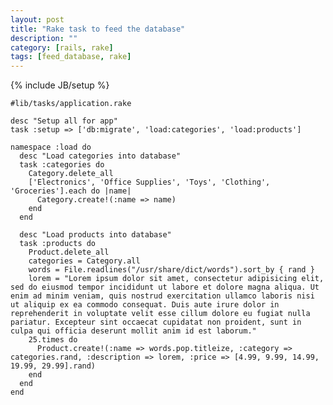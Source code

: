 ```yaml
---
layout: post
title: "Rake task to feed the database"
description: ""
category: [rails, rake]
tags: [feed_database, rake]
---
```

{% include JB/setup %}


    #lib/tasks/application.rake

    desc "Setup all for app"
    task :setup => ['db:migrate', 'load:categories', 'load:products']

    namespace :load do
      desc "Load categories into database"
      task :categories do
        Category.delete_all
        ['Electronics', 'Office Supplies', 'Toys', 'Clothing', 'Groceries'].each do |name|
          Category.create!(:name => name)
        end
      end
      
      desc "Load products into database"
      task :products do
        Product.delete_all
        categories = Category.all
        words = File.readlines("/usr/share/dict/words").sort_by { rand }
        lorem = "Lorem ipsum dolor sit amet, consectetur adipisicing elit, sed do eiusmod tempor incididunt ut labore et dolore magna aliqua. Ut enim ad minim veniam, quis nostrud exercitation ullamco laboris nisi ut aliquip ex ea commodo consequat. Duis aute irure dolor in reprehenderit in voluptate velit esse cillum dolore eu fugiat nulla pariatur. Excepteur sint occaecat cupidatat non proident, sunt in culpa qui officia deserunt mollit anim id est laborum."
        25.times do
          Product.create!(:name => words.pop.titleize, :category => categories.rand, :description => lorem, :price => [4.99, 9.99, 14.99, 19.99, 29.99].rand)
        end
      end
    end
